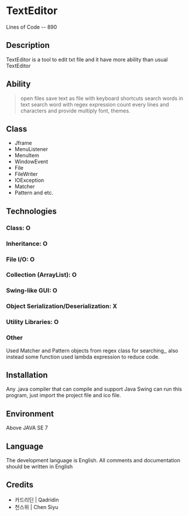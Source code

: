 # TextEditor

Lines of Code -- 890

## Description

TextEditor is a tool to edit txt file and it have more ability than usual TextEditor 

## Ability

>open files
>save text as file
> with keyboard shortcuts
>search words in text
>search word with regex expression
>count every lines and characters
>and provide multiply font, themes.


## Class

* Jframe
* MenuListener
* MenuItem
* WindowEvent
* File
* FileWriter
* IOException
* Matcher
* Pattern and etc.


## Technologies

### Class: O 

### Inheritance: O 

### File I/O: O 

### Collection (ArrayList): O 

### Swing-like GUI: O

### Object Serialization/Deserialization:  X 

### Utility Libraries: O 

### Other

Used Matcher and Pattern objects from regex class for searching,, also instead some function used lambda expression to reduce code.


## Installation

Any .java compiler that can compile and support Java Swing can run this program, just import the project file and ico file.

## Environment

Above JAVA SE 7


## Language

The development language is English. All comments and documentation should be written in English


## Credits
* 카드리딘 | Qadridin
* 천스위 | Chen Siyu
